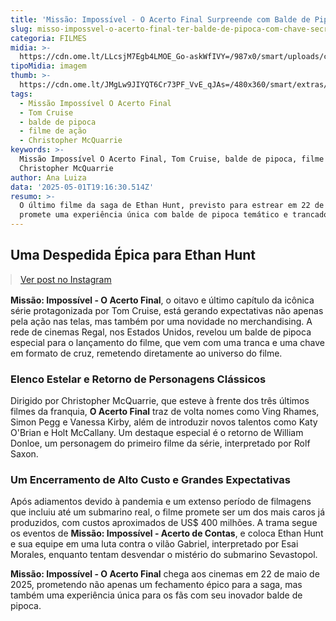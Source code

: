```yaml
---
title: 'Missão: Impossível - O Acerto Final Surpreende com Balde de Pipoca Inovador'
slug: misso-impossvel-o-acerto-final-ter-balde-de-pipoca-com-chave-secreta
categoria: FILMES
midia: >-
  https://cdn.ome.lt/LLcsjM7Egb4LMOE_Go-askWfIVY=/987x0/smart/uploads/conteudo/fotos/tom-cruise-missao-impossivel-8_y68O8C4.png
tipoMidia: imagem
thumb: >-
  https://cdn.ome.lt/JMgLw9JIYQT6Cr73PF_VvE_qJAs=/480x360/smart/extras/conteudos/missao-impossivel-8_IrCASya.png
tags:
  - Missão Impossível O Acerto Final
  - Tom Cruise
  - balde de pipoca
  - filme de ação
  - Christopher McQuarrie
keywords: >-
  Missão Impossível O Acerto Final, Tom Cruise, balde de pipoca, filme de ação,
  Christopher McQuarrie
author: Ana Luiza
data: '2025-05-01T19:16:30.514Z'
resumo: >-
  O último filme da saga de Ethan Hunt, previsto para estrear em 22 de maio,
  promete uma experiência única com balde de pipoca temático e trancado.
---
```


## Uma Despedida Épica para Ethan Hunt

<blockquote class="instagram-media" data-instgrm-permalink="https://www.instagram.com/reel/DJHllwYNDz6/" data-instgrm-version="14" style="width:100%; max-width:540px; margin:1rem auto;"><a href="https://www.instagram.com/reel/DJHllwYNDz6/">Ver post no Instagram</a></blockquote>

**Missão: Impossível - O Acerto Final**, o oitavo e último capítulo da icônica série protagonizada por Tom Cruise, está gerando expectativas não apenas pela ação nas telas, mas também por uma novidade no merchandising. A rede de cinemas Regal, nos Estados Unidos, revelou um balde de pipoca especial para o lançamento do filme, que vem com uma tranca e uma chave em formato de cruz, remetendo diretamente ao universo do filme.

### Elenco Estelar e Retorno de Personagens Clássicos

Dirigido por Christopher McQuarrie, que esteve à frente dos três últimos filmes da franquia, **O Acerto Final** traz de volta nomes como Ving Rhames, Simon Pegg e Vanessa Kirby, além de introduzir novos talentos como Katy O'Brian e Holt McCallany. Um destaque especial é o retorno de William Donloe, um personagem do primeiro filme da série, interpretado por Rolf Saxon.

### Um Encerramento de Alto Custo e Grandes Expectativas

Após adiamentos devido à pandemia e um extenso período de filmagens que incluiu até um submarino real, o filme promete ser um dos mais caros já produzidos, com custos aproximados de US$ 400 milhões. A trama segue os eventos de **Missão: Impossível - Acerto de Contas**, e coloca Ethan Hunt e sua equipe em uma luta contra o vilão Gabriel, interpretado por Esai Morales, enquanto tentam desvendar o mistério do submarino Sevastopol.

**Missão: Impossível - O Acerto Final** chega aos cinemas em 22 de maio de 2025, prometendo não apenas um fechamento épico para a saga, mas também uma experiência única para os fãs com seu inovador balde de pipoca.
